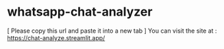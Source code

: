 # whatsapp-chat-analyzer
[ Please copy this url and paste it into a new tab ]
You can visit the site at :
https://chat-analyze.streamlit.app/
